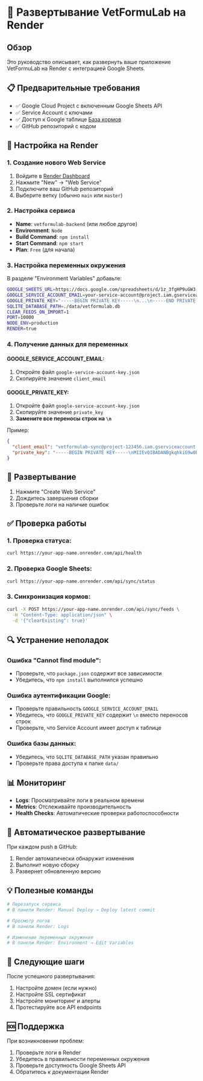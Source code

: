 # 🚀 Развертывание VetFormuLab на Render

## Обзор

Это руководство описывает, как развернуть ваше приложение VetFormuLab на Render с интеграцией Google Sheets.

## 📋 Предварительные требования

- ✅ Google Cloud Project с включенным Google Sheets API
- ✅ Service Account с ключами
- ✅ Доступ к Google таблице [База кормов](https://docs.google.com/spreadsheets/d/1z_3fgHP9uGW3-_KDVdoWC2WkvBRuexCnVzMA/edit?usp=sharing)
- ✅ GitHub репозиторий с кодом

## 🔧 Настройка на Render

### 1. Создание нового Web Service

1. Войдите в [Render Dashboard](https://dashboard.render.com/)
2. Нажмите "New" → "Web Service"
3. Подключите ваш GitHub репозиторий
4. Выберите ветку (обычно `main` или `master`)

### 2. Настройка сервиса

- **Name**: `vetformulab-backend` (или любое другое)
- **Environment**: `Node`
- **Build Command**: `npm install`
- **Start Command**: `npm start`
- **Plan**: `Free` (для начала)

### 3. Настройка переменных окружения

В разделе "Environment Variables" добавьте:

```bash
GOOGLE_SHEETS_URL=https://docs.google.com/spreadsheets/d/1z_3fgHP9uGW3-_KDVdoWC2WkvBRuexCnVzMA/edit?usp=sharing
GOOGLE_SERVICE_ACCOUNT_EMAIL=your-service-account@project.iam.gserviceaccount.com
GOOGLE_PRIVATE_KEY="-----BEGIN PRIVATE KEY-----\n...\n-----END PRIVATE KEY-----\n"
SQLITE_DATABASE_PATH=./data/vetformulab.db
CLEAR_FEEDS_ON_IMPORT=1
PORT=10000
NODE_ENV=production
RENDER=true
```

### 4. Получение данных для переменных

#### GOOGLE_SERVICE_ACCOUNT_EMAIL:
1. Откройте файл `google-service-account-key.json`
2. Скопируйте значение `client_email`

#### GOOGLE_PRIVATE_KEY:
1. Откройте файл `google-service-account-key.json`
2. Скопируйте значение `private_key`
3. **Замените все переносы строк на `\n`**

Пример:
```json
{
  "client_email": "vetformulab-sync@project-123456.iam.gserviceaccount.com",
  "private_key": "-----BEGIN PRIVATE KEY-----\nMIIEvQIBADANBgkqhkiG9w0BAQEFAASCBKcwggSjAgEAAoIBAQC...\n-----END PRIVATE KEY-----\n"
}
```

## 🚀 Развертывание

1. Нажмите "Create Web Service"
2. Дождитесь завершения сборки
3. Проверьте логи на наличие ошибок

## ✅ Проверка работы

### 1. Проверка статуса:
```bash
curl https://your-app-name.onrender.com/api/health
```

### 2. Проверка Google Sheets:
```bash
curl https://your-app-name.onrender.com/api/sync/status
```

### 3. Синхронизация кормов:
```bash
curl -X POST https://your-app-name.onrender.com/api/sync/feeds \
  -H "Content-Type: application/json" \
  -d '{"clearExisting": true}'
```

## 🔍 Устранение неполадок

### Ошибка "Cannot find module":
- Проверьте, что `package.json` содержит все зависимости
- Убедитесь, что `npm install` выполнился успешно

### Ошибка аутентификации Google:
- Проверьте правильность `GOOGLE_SERVICE_ACCOUNT_EMAIL`
- Убедитесь, что `GOOGLE_PRIVATE_KEY` содержит `\n` вместо переносов строк
- Проверьте, что Service Account имеет доступ к таблице

### Ошибка базы данных:
- Убедитесь, что `SQLITE_DATABASE_PATH` указан правильно
- Проверьте права доступа к папке `data/`

## 📊 Мониторинг

- **Logs**: Просматривайте логи в реальном времени
- **Metrics**: Отслеживайте производительность
- **Health Checks**: Автоматические проверки работоспособности

## 🔄 Автоматическое развертывание

При каждом push в GitHub:
1. Render автоматически обнаружит изменения
2. Выполнит новую сборку
3. Развернет обновленную версию

## 💡 Полезные команды

```bash
# Перезапуск сервиса
# В панели Render: Manual Deploy → Deploy latest commit

# Просмотр логов
# В панели Render: Logs

# Изменение переменных окружения
# В панели Render: Environment → Edit Variables
```

## 🎯 Следующие шаги

После успешного развертывания:
1. Настройте домен (если нужно)
2. Настройте SSL сертификат
3. Настройте мониторинг и алерты
4. Протестируйте все API endpoints

## 🆘 Поддержка

При возникновении проблем:
1. Проверьте логи в Render
2. Убедитесь в правильности переменных окружения
3. Проверьте доступность Google Sheets API
4. Обратитесь к документации Render
